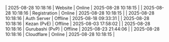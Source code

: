 | 2025-08-28 10:18:16 | Website | Online | 2025-08-28 10:18:15 |
| 2025-08-28 10:18:16 | Registration | Online | 2025-08-28 10:18:15 |
| 2025-08-28 10:18:16 | Auth Server | Offline | 2025-08-18 09:33:31 |
| 2025-08-28 10:18:16 | Kezan (PvE) | Offline | 2025-08-03 17:58:02 |
| 2025-08-28 10:18:16 | Gurubashi (PvP) | Offline | 2025-08-23 21:44:06 |
| 2025-08-28 10:18:16 | Cloudflare | Online | 2025-08-28 10:18:15 |
